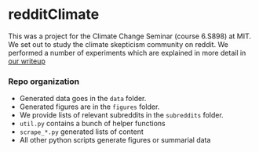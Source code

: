 # redditClimate

This was a project for the Climate Change Seminar (course 6.S898) at MIT. We set out to study the climate skepticism community on reddit. We performed a number of experiments which are explained in more detail in [our writeup](https://izzybrand.github.io/redditClimate/)

### Repo organization

 * Generated data goes in the `data` folder.
 * Generated figures are in the `figures` folder.
 * We provide lists of relevant subreddits in the `subreddits` folder.
 * `util.py` contains a bunch of helper functions
 * `scrape_*.py` generated lists of content
 * All other python scripts generate figures or summarial data